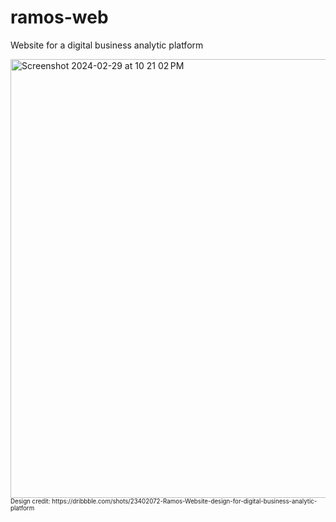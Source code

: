 # ramos-web
Website for a digital business analytic platform

<img width="702" alt="Screenshot 2024-02-29 at 10 21 02 PM" src="https://github.com/emekauja/ramos-web/assets/60346432/0b277268-aee4-4471-920f-e93e88bd65b4">
<sup><sub>Design credit: https://dribbble.com/shots/23402072-Ramos-Website-design-for-digital-business-analytic-platform</sub></sup>


